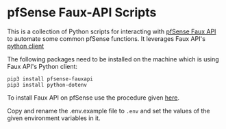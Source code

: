 # pfSense Faux-API Scripts

This is a collection of Python scripts for interacting with [pfSense Faux API](https://github.com/ndejong/pfsense_fauxapi) to automate some common pfSense functions. It leverages Faux API's [python client](https://github.com/ndejong/pfsense_fauxapi_client_python)

The following packages need to be installed on the machine which is using Faux API's Python client:

```
pip3 install pfsense-fauxapi
pip3 install python-dotenv
```

To install Faux API on pfSense use the procedure given [here](https://github.com/ndejong/pfsense_fauxapi#installation).

Copy and rename the .env.example file to `.env` and set the values of the given environment variables in it.